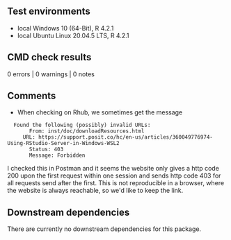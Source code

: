 ## Test environments

* local Windows 10 (64-Bit), R 4.2.1
* local Ubuntu Linux 20.04.5 LTS, R 4.2.1

## CMD check results

0 errors | 0 warnings | 0 notes

## Comments

- When checking on Rhub, we sometimes get the message

```
  Found the following (possibly) invalid URLs:
       From: inst/doc/downloadResources.html
     URL: https://support.posit.co/hc/en-us/articles/360049776974-Using-RStudio-Server-in-Windows-WSL2
       Status: 403
       Message: Forbidden
```
 
I checked this in Postman and it seems the website only gives a http code 200 upon the first request within one session and sends http code 403 for all requests send after the first. This is not reproducible in a browser, where the website is always reachable, so we'd like to keep the link. 

## Downstream dependencies

There are currently no downstream dependencies for this package.
